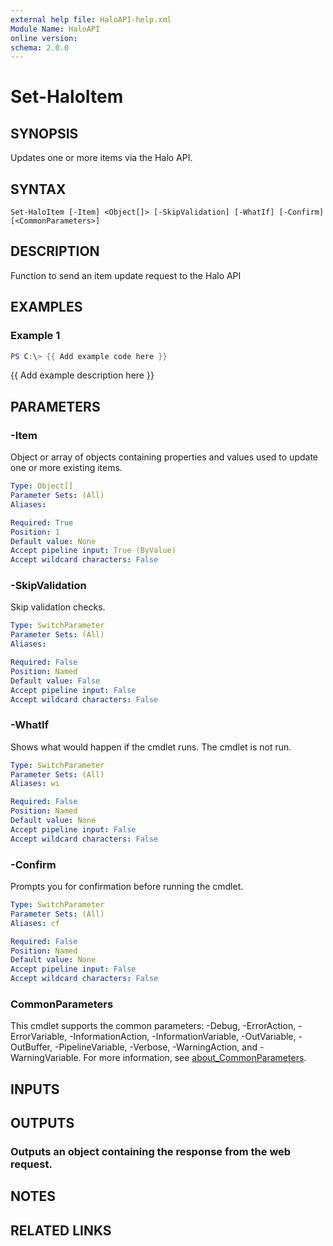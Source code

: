 ```yaml
---
external help file: HaloAPI-help.xml
Module Name: HaloAPI
online version:
schema: 2.0.0
---
```


# Set-HaloItem

## SYNOPSIS
Updates one or more items via the Halo API.

## SYNTAX

```
Set-HaloItem [-Item] <Object[]> [-SkipValidation] [-WhatIf] [-Confirm] [<CommonParameters>]
```

## DESCRIPTION
Function to send an item update request to the Halo API

## EXAMPLES

### Example 1
```powershell
PS C:\> {{ Add example code here }}
```

{{ Add example description here }}

## PARAMETERS

### -Item
Object or array of objects containing properties and values used to update one or more existing items.

```yaml
Type: Object[]
Parameter Sets: (All)
Aliases:

Required: True
Position: 1
Default value: None
Accept pipeline input: True (ByValue)
Accept wildcard characters: False
```

### -SkipValidation
Skip validation checks.

```yaml
Type: SwitchParameter
Parameter Sets: (All)
Aliases:

Required: False
Position: Named
Default value: False
Accept pipeline input: False
Accept wildcard characters: False
```

### -WhatIf
Shows what would happen if the cmdlet runs.
The cmdlet is not run.

```yaml
Type: SwitchParameter
Parameter Sets: (All)
Aliases: wi

Required: False
Position: Named
Default value: None
Accept pipeline input: False
Accept wildcard characters: False
```

### -Confirm
Prompts you for confirmation before running the cmdlet.

```yaml
Type: SwitchParameter
Parameter Sets: (All)
Aliases: cf

Required: False
Position: Named
Default value: None
Accept pipeline input: False
Accept wildcard characters: False
```

### CommonParameters
This cmdlet supports the common parameters: -Debug, -ErrorAction, -ErrorVariable, -InformationAction, -InformationVariable, -OutVariable, -OutBuffer, -PipelineVariable, -Verbose, -WarningAction, and -WarningVariable. For more information, see [about_CommonParameters](http://go.microsoft.com/fwlink/?LinkID=113216).

## INPUTS

## OUTPUTS

### Outputs an object containing the response from the web request.
## NOTES

## RELATED LINKS
